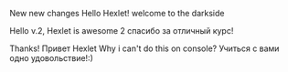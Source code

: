 New  new changes
Hello Hexlet!
welcome to the darkside

Hello v.2, Hexlet is awesome 2
спасибо за отличный курс!

Thanks!
Привет Hexlet
Why i can't do this on console?
Учиться с вами одно удовольствие!:)
